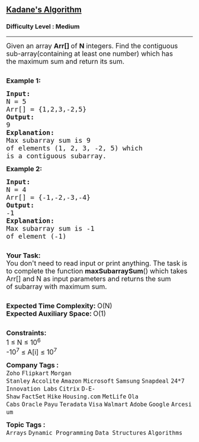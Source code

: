 <h2><a href="https://www.geeksforgeeks.org/problems/kadanes-algorithm-1587115620/1?page=1&category=Arrays&status=solved&sortBy=submissions">Kadane's Algorithm</a></h2><h3>Difficulty Level : Medium</h3><hr><div class="problems_problem_content__Xm_eO"><p><span style="font-size:18px">Given an array <strong>Arr[]&nbsp;</strong>of <strong>N</strong> integers. Find the contiguous sub-array(containing at least one number) which has the&nbsp;maximum sum and return its sum.</span></p>

<p><br>
<span style="font-size:18px"><strong>Example 1:</strong></span></p>

<pre><span style="font-size:18px"><strong>Input:
</strong>N = 5
Arr[] = {1,2,3,-2,5}
<strong>Output:
</strong>9<strong>
Explanation:
</strong>Max subarray sum is 9
of elements (1, 2, 3, -2, 5) which 
is a contiguous subarray.</span>
</pre>

<p><span style="font-size:18px"><strong>Example 2:</strong></span></p>

<pre><span style="font-size:18px"><strong>Input:
</strong>N = 4
Arr[] = {-1,-2,-3,-4}
<strong>Output:
</strong>-1<strong>
Explanation:
</strong>Max subarray sum is -1 
of element (-1)</span></pre>

<p><br>
<span style="font-size:18px"><strong>Your Task:</strong><br>
You don't need to read input or print anything.&nbsp;The task is to complete the function <strong>maxSubarraySum</strong>() which takes Arr[] and N as input parameters and returns the sum of&nbsp;subarray with maximum sum.</span></p>

<p><br>
<span style="font-size:18px"><strong>Expected Time Complexity:&nbsp;</strong>O(N)<br>
<strong>Expected Auxiliary Space:&nbsp;</strong>O(1)</span></p>

<p><br>
<span style="font-size:18px"><strong>Constraints:</strong><br>
1 ≤ N ≤ 10<sup>6</sup><br>
-10<sup>7</sup> ≤ A[i] ≤ 10<sup>7</sup></span></p>
</div><p><span style=font-size:18px><strong>Company Tags : </strong><br><code>Zoho</code>&nbsp;<code>Flipkart</code>&nbsp;<code>Morgan Stanley</code>&nbsp;<code>Accolite</code>&nbsp;<code>Amazon</code>&nbsp;<code>Microsoft</code>&nbsp;<code>Samsung</code>&nbsp;<code>Snapdeal</code>&nbsp;<code>24*7 Innovation Labs</code>&nbsp;<code>Citrix</code>&nbsp;<code>D-E-Shaw</code>&nbsp;<code>FactSet</code>&nbsp;<code>Hike</code>&nbsp;<code>Housing.com</code>&nbsp;<code>MetLife</code>&nbsp;<code>Ola Cabs</code>&nbsp;<code>Oracle</code>&nbsp;<code>Payu</code>&nbsp;<code>Teradata</code>&nbsp;<code>Visa</code>&nbsp;<code>Walmart</code>&nbsp;<code>Adobe</code>&nbsp;<code>Google</code>&nbsp;<code>Arcesium</code>&nbsp;<br><p><span style=font-size:18px><strong>Topic Tags : </strong><br><code>Arrays</code>&nbsp;<code>Dynamic Programming</code>&nbsp;<code>Data Structures</code>&nbsp;<code>Algorithms</code>&nbsp;